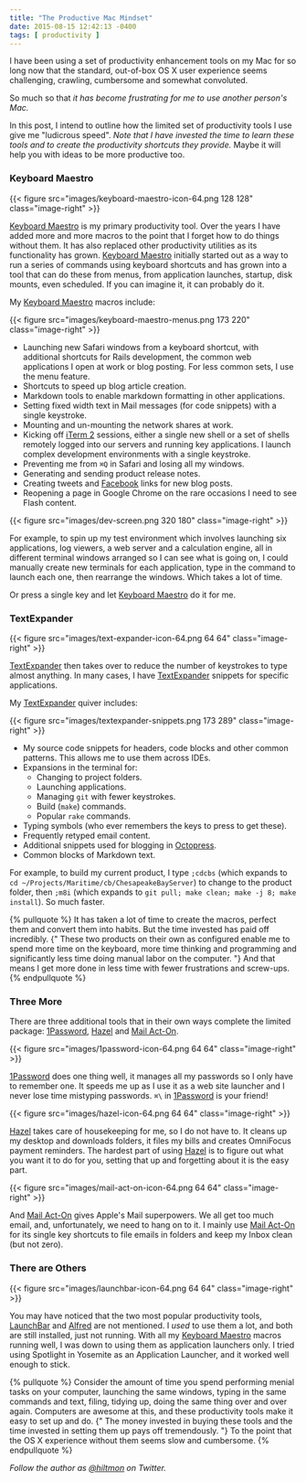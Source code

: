 ```yaml
---
title: "The Productive Mac Mindset"
date: 2015-08-15 12:42:13 -0400
tags: [ productivity ]
---
```


I have been using a set of productivity enhancement tools on my Mac for so long now that the standard, out-of-box OS X user experience seems challenging, crawling, cumbersome and somewhat convoluted.

So much so that *it has become frustrating for me to use another person's Mac.*

In this post, I intend to outline how the limited set of productivity tools I use give me "ludicrous speed". *Note that I have invested the time to learn these tools and to create the productivity shortcuts they provide.* Maybe it will help you with ideas to be more productive too.

### Keyboard Maestro

{{< figure src="images/keyboard-maestro-icon-64.png 128 128" class="image-right" >}}

[Keyboard Maestro](http://www.keyboardmaestro.com/main/) is my primary productivity tool. Over the years I have added more and more macros to the point that I forget how to do things without them. It has also replaced other productivity utilities as its functionality has grown. [Keyboard Maestro](http://www.keyboardmaestro.com/main/) initially started out as a way to run a series of commands using keyboard shortcuts and has grown into a tool that can do these from menus, from application launches, startup, disk mounts, even scheduled. If you can imagine it, it can probably do it.

My [Keyboard Maestro](http://www.keyboardmaestro.com/main/) macros include:

{{< figure src="images/keyboard-maestro-menus.png 173 220" class="image-right" >}}

* Launching new Safari windows from a keyboard shortcut, with additional shortcuts for Rails development, the common web applications I open at work or blog posting. For less common sets, I use the menu feature.
* Shortcuts to speed up blog article creation.
* Markdown tools to enable markdown formatting in other applications.
* Setting fixed width text in Mail messages (for code snippets) with a single keystroke.
* Mounting and un-mounting the network shares at work.
* Kicking off [iTerm 2](http://iterm2.com/) sessions, either a single new shell or a set of shells remotely logged into our servers and running key applications. I launch complex development environments with a single keystroke.
* Preventing me from `⌘Q` in Safari and losing all my windows.
* Generating and sending product release notes.
* Creating tweets and [Facebook](http://facebook.com/hiltmoncom/) links for new blog posts.
* Reopening a page in Google Chrome on the rare occasions I need to see Flash content.

{{< figure src="images/dev-screen.png 320 180" class="image-right" >}}

For example, to spin up my test environment which involves launching six applications, log viewers, a web server and a calculation engine, all in different terminal windows arranged so I can see what is going on, I could manually create new terminals for each application, type in the command to launch each one, then rearrange the windows. Which takes a lot of time.

Or press a single key and let [Keyboard Maestro](http://www.keyboardmaestro.com/main/) do it for me.

### TextExpander

{{< figure src="images/text-expander-icon-64.png 64 64" class="image-right" >}}

[TextExpander](https://smilesoftware.com/TextExpander/index.html) then takes over to reduce the number of keystrokes to type almost anything. In many cases, I have [TextExpander](https://smilesoftware.com/TextExpander/index.html) snippets for specific applications.

My [TextExpander](https://smilesoftware.com/TextExpander/index.html) quiver includes:

{{< figure src="images/textexpander-snippets.png 173 289" class="image-right" >}}

* My source code snippets for headers, code blocks and other common patterns. This allows me to use them across IDEs.
* Expansions in the terminal for:
	* Changing to project folders.
	* Launching applications.
	* Managing `git` with fewer keystrokes.
	* Build (`make`) commands.
	* Popular `rake` commands.
* Typing symbols (who ever remembers the keys to press to get these).
* Frequently retyped email content.
* Additional snippets used for blogging in [Octopress](http://octopress.org/).
* Common blocks of Markdown text.

For example, to build my current product, I type `;cdcbs` (which expands to `cd ~/Projects/Maritime/cb/ChesapeakeBayServer`) to change to the product folder, then `;m8i` (which expands to `git pull; make clean; make -j 8; make install`). So much faster.

{% pullquote %}
It has taken a lot of time to create the macros, perfect them and convert them into habits. But the time invested has paid off incredibly. {" These two products on their own as configured enable me to spend more time on the keyboard, more time thinking and programming and significantly less time doing manual labor on the computer. "} And that means I get more done in less time with fewer frustrations and screw-ups.
{% endpullquote %}

### Three More

There are three additional tools that in their own ways complete the limited package: [1Password](https://agilebits.com/onepassword), [Hazel](http://www.noodlesoft.com/hazel.php) and [Mail Act-On](http://www.indev.ca/MailActOn.html).

{{< figure src="images/1password-icon-64.png 64 64" class="image-right" >}}

[1Password](https://agilebits.com/onepassword) does one thing well, it manages all my passwords so I only have to remember one. It speeds me up as I use it as a web site launcher and I never lose time mistyping passwords. `⌘\` in [1Password](https://agilebits.com/onepassword) is your friend!

{{< figure src="images/hazel-icon-64.png 64 64" class="image-right" >}}

[Hazel](http://www.noodlesoft.com/hazel.php) takes care of housekeeping for me, so I do not have to. It cleans up my desktop and downloads folders, it files my bills and creates OmniFocus payment reminders. The hardest part of using [Hazel](http://www.noodlesoft.com/hazel.php) is to figure out what you want it to do for you, setting that up and forgetting about it is the easy part.

{{< figure src="images/mail-act-on-icon-64.png 64 64" class="image-right" >}}

And [Mail Act-On](http://www.indev.ca/MailActOn.html) gives Apple's Mail superpowers. We all get too much email, and, unfortunately, we need to hang on to it. I mainly use [Mail Act-On](http://www.indev.ca/MailActOn.html) for its single key shortcuts to file emails in folders and keep my Inbox clean (but not zero).

### There are Others

{{< figure src="images/launchbar-icon-64.png 64 64" class="image-right" >}}

You may have noticed that the two most popular productivity tools, [LaunchBar](https://www.obdev.at/products/launchbar/index.html) and [Alfred](https://www.alfredapp.com/) are not mentioned. I *used* to use them a lot, and both are still installed, just not running. With all my [Keyboard Maestro](http://www.keyboardmaestro.com/main/) macros running well, I was down to using them as application launchers only. I tried using Spotlight in Yosemite as an Application Launcher, and it worked well enough to stick.

{% pullquote %}
Consider the amount of time you spend performing menial tasks on your computer, launching the same windows, typing in the same commands and text, filing, tidying up, doing the same thing over and over again. Computers are awesome at this, and these productivity tools make it easy to set up and do. {" The money invested in buying these tools and the time invested in setting them up pays off tremendously. "} To the point that the OS X experience without them seems slow and cumbersome.
{% endpullquote %}

*Follow the author as [@hiltmon](https://twitter.com/hiltmon) on Twitter.*
